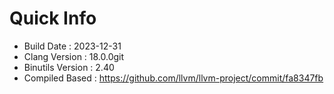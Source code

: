 # Quick Info
* Build Date : 2023-12-31
* Clang Version : 18.0.0git
* Binutils Version : 2.40
* Compiled Based : https://github.com/llvm/llvm-project/commit/fa8347fb
